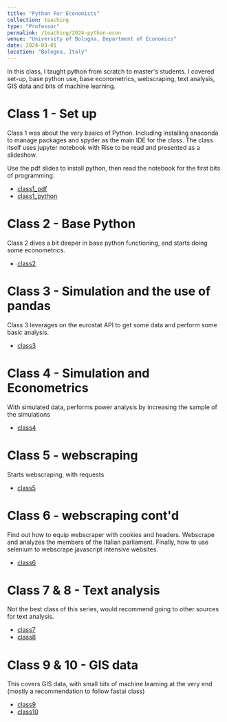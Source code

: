 ```yaml
---
title: "Python For Economists"
collection: teaching
type: "Professor"
permalink: /teaching/2024-python-econ
venue: "University of Bologna, Department of Economics"
date: 2024-03-01
location: "Bologna, Italy"
---
```


In this class, I taught python from scratch to master's students. I covered set-up, base python use, base econometrics, webscraping, text analysis, GIS data and bits of machine learning.

Class 1 - Set up
===========

Class 1 was about the very basics of Python. Including installing anaconda to manage packages and spyder as the main IDE for the class. The class itself uses jupyter notebook with Rise
to be read and presented as a slideshow.

Use the pdf slides to install python, then read the notebook for the first bits of programming.

- [class1_pdf](/files/python-econ/slides1.pdf)
- [class1_python](/files/python-econ/Class1.ipynb)

Class 2 - Base Python
===========

Class 2 dives a bit deeper in base python functioning, and starts doing some econometrics.

- [class2](/files/python-econ/Class2.ipynb)

Class 3 - Simulation and the use of pandas
===========

Class 3 leverages on the eurostat API to get some data and perform some basic analysis.

- [class3](/files/python-econ/Class3.ipynb)


Class 4 - Simulation and Econometrics
===========

With simulated data, performs power analysis by increasing the sample of the simulations

- [class4](/files/python-econ/Class4.ipynb)

Class 5 - webscraping
===========

Starts webscraping, with requests

- [class5](/files/python-econ/Class5.ipynb)

Class 6 - webscraping cont'd
===========

Find out how to equip webscraper with cookies and headers. Webscrape and analyzes the members of the Italian parliament. Finally, how to use selenium to webscrape javascript intensive websites.

- [class6](/files/python-econ/Class6.ipynb)

Class 7 & 8 - Text analysis
===========

Not the best class of this series, would recommend going to other sources for text analysis.

- [class7](/files/python-econ/Class7.ipynb)
- [class8](/files/python-econ/Class8.ipynb)

Class 9 & 10 - GIS data
============

This covers GIS data, with small bits of machine learning at the very end (mostly a recommendation to follow fastai class)

- [class9](/files/python-econ/Class9.ipynb)
- [class10](/files/python-econ/Class10.ipynb)
